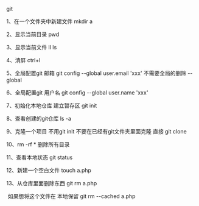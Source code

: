 git

1、在一个文件夹中新建文件   mkdir a

2、显示当前目录  pwd

3、显示当前文件  ll ls

4、清屏  ctrl+l

5、全局配置git 邮箱  git config --global user.email 'xxx'    不需要全局的删除 --global

6、全局配置git 用户名 git config --global user.name 'xxx'

7、初始化本地仓库 建立暂存区 git init

8、查看创建的git仓库 ls -a

9、克隆一个项目  不用git init 不要在已经有git文件夹里面克隆  直接 git clone 

10、rm -rf * 删除所有目录

11、查看本地状态 git status

12、新建一个空白文件  touch a.php

13、从仓库里面删除东西  git rm a.php 

​		如果想将这个文件在 本地保留 git rm --cached a.php